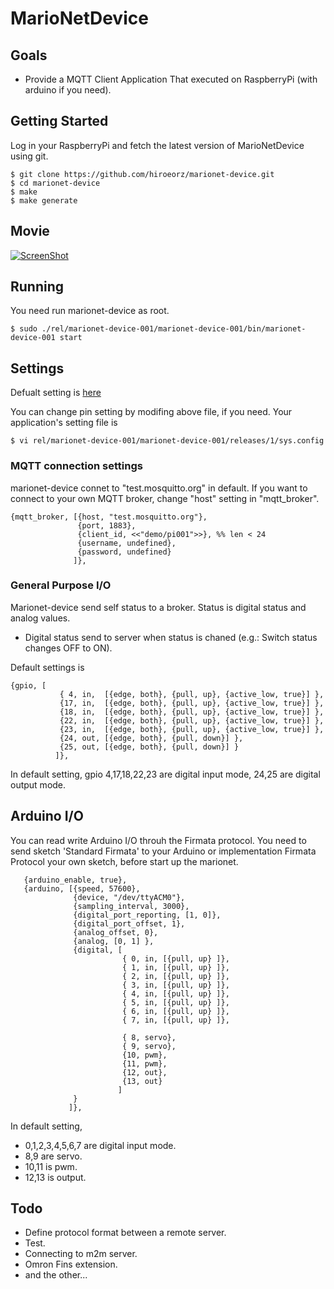 # MarioNetDevice

## Goals

* Provide a MQTT Client Application That executed on RaspberryPi (with arduino if you need).

## Getting Started

Log in your RaspberryPi and fetch the latest version of MarioNetDevice using git.

```
$ git clone https://github.com/hiroeorz/marionet-device.git
$ cd marionet-device
$ make
$ make generate
```

## Movie

[![ScreenShot](https://dl.dropboxusercontent.com/u/24342163/mqtt_demo.png)](http://youtu.be/j3Vmd_o24oU)

## Running

You need run marionet-device as root.

```
$ sudo ./rel/marionet-device-001/marionet-device-001/bin/marionet-device-001 start
```

##  Settings

Defualt setting is [here](https://github.com/hiroeorz/marionet-device/blob/master/rel/marionet-device-001/files/sys.config)

You can change pin setting by modifing above file, if you need.
Your application's setting file is 

```
$ vi rel/marionet-device-001/marionet-device-001/releases/1/sys.config
```

### MQTT connection settings

marionet-device connet to "test.mosquitto.org" in default. If you want to connect to your own MQTT broker, change "host" setting in "mqtt_broker".

```erl-sh
{mqtt_broker, [{host, "test.mosquitto.org"},
               {port, 1883},
               {client_id, <<"demo/pi001">>}, %% len < 24
               {username, undefined},
               {password, undefined}
              ]},
```

### General Purpose I/O

Marionet-device send self status to a broker. Status is digital status and analog values.

* Digital status send to server when status is chaned (e.g.: Switch status changes OFF to ON).

Default settings is

```
{gpio, [
           { 4, in,  [{edge, both}, {pull, up}, {active_low, true}] },
           {17, in,  [{edge, both}, {pull, up}, {active_low, true}] },
           {18, in,  [{edge, both}, {pull, up}, {active_low, true}] },
           {22, in,  [{edge, both}, {pull, up}, {active_low, true}] },
           {23, in,  [{edge, both}, {pull, up}, {active_low, true}] },
           {24, out, [{edge, both}, {pull, down}] },
           {25, out, [{edge, both}, {pull, down}] }
          ]},
```

In default setting, gpio 4,17,18,22,23 are digital input mode, 24,25 are digital output mode.

## Arduino I/O

You can read write Arduino I/O throuh the Firmata protocol.
You need to send sketch 'Standard Firmata' to your Arduino or implementation Firmata Protocol your own sketch, before start up the marionet.

```
   {arduino_enable, true},
   {arduino, [{speed, 57600},
              {device, "/dev/ttyACM0"},
              {sampling_interval, 3000},
              {digital_port_reporting, [1, 0]},
              {digital_port_offset, 1},
              {analog_offset, 0},
              {analog, [0, 1] },
              {digital, [
                         { 0, in, [{pull, up} ]},
                         { 1, in, [{pull, up} ]},
                         { 2, in, [{pull, up} ]},
                         { 3, in, [{pull, up} ]},
                         { 4, in, [{pull, up} ]},
                         { 5, in, [{pull, up} ]},
                         { 6, in, [{pull, up} ]},
                         { 7, in, [{pull, up} ]},

                         { 8, servo},
                         { 9, servo},
                         {10, pwm},
                         {11, pwm},
                         {12, out},
                         {13, out}
                        ]
              }
             ]},
```

In default setting,
* 0,1,2,3,4,5,6,7 are digital input mode.
* 8,9 are servo.
* 10,11 is pwm.
* 12,13 is output.


## Todo

- Define protocol format between a remote server.
- Test.
- Connecting to m2m server.
- Omron Fins extension.
- and the other...
